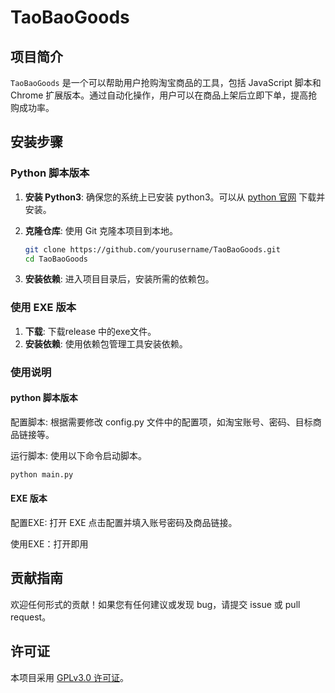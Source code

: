 # TaoBaoGoods

## 项目简介

`TaoBaoGoods` 是一个可以帮助用户抢购淘宝商品的工具，包括 JavaScript 脚本和 Chrome 扩展版本。通过自动化操作，用户可以在商品上架后立即下单，提高抢购成功率。

## 安装步骤

### Python 脚本版本

1. **安装 Python3**: 确保您的系统上已安装 python3。可以从 [python 官网](https://python.org/) 下载并安装。
2. **克隆仓库**: 使用 Git 克隆本项目到本地。

   ```bash
   git clone https://github.com/yourusername/TaoBaoGoods.git
   cd TaoBaoGoods
3. **安装依赖**: 进入项目目录后，安装所需的依赖包。

### 使用 EXE 版本

1. **下载**: 下载release 中的exe文件。
2. **安装依赖**: 使用依赖包管理工具安装依赖。

### 使用说明

#### python 脚本版本

配置脚本: 根据需要修改 config.py 文件中的配置项，如淘宝账号、密码、目标商品链接等。

运行脚本: 使用以下命令启动脚本。

```bash
python main.py
```

#### EXE 版本

配置EXE: 打开 EXE 点击配置并填入账号密码及商品链接。

使用EXE：打开即用

## 贡献指南

欢迎任何形式的贡献！如果您有任何建议或发现 bug，请提交 issue 或 pull request。

## 许可证

本项目采用 [GPLv3.0 许可证](Licence)。
